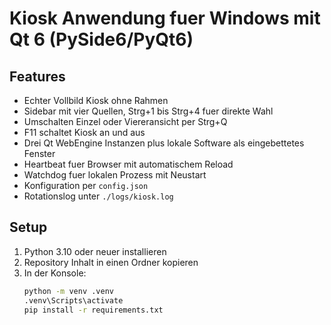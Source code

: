 # Kiosk Anwendung fuer Windows mit Qt 6 (PySide6/PyQt6)

## Features
- Echter Vollbild Kiosk ohne Rahmen
- Sidebar mit vier Quellen, Strg+1 bis Strg+4 fuer direkte Wahl
- Umschalten Einzel oder Viereransicht per Strg+Q
- F11 schaltet Kiosk an und aus
- Drei Qt WebEngine Instanzen plus lokale Software als eingebettetes Fenster
- Heartbeat fuer Browser mit automatischem Reload
- Watchdog fuer lokalen Prozess mit Neustart
- Konfiguration per `config.json`
- Rotationslog unter `./logs/kiosk.log`

## Setup
1. Python 3.10 oder neuer installieren
2. Repository Inhalt in einen Ordner kopieren
3. In der Konsole:
   ```bash
   python -m venv .venv
   .venv\Scripts\activate
   pip install -r requirements.txt
